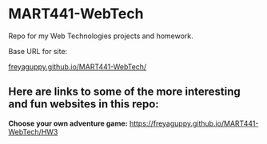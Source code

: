 # MART441-WebTech
Repo for my Web Technologies projects and homework.

Base URL for site:

[freyaguppy.github.io/MART441-WebTech/](https://freyaguppy.github.io/MART441-WebTech/)

## Here are links to some of the more interesting and fun websites in this repo:

**Choose your own adventure game:** https://freyaguppy.github.io/MART441-WebTech/HW3



